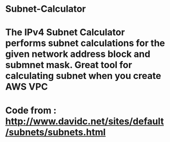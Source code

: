 # Subnet-Calculator
# The IPv4 Subnet Calculator performs subnet calculations for the given network address block and submnet mask. Great tool for calculating subnet when you create AWS VPC
# Code from : http://www.davidc.net/sites/default/subnets/subnets.html

